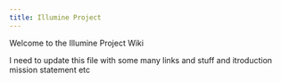 ```yaml
---
title: Illumine Project
---
```


Welcome to the Illumine Project Wiki

I need to update this file with some many links and stuff and itroduction mission statement etc
